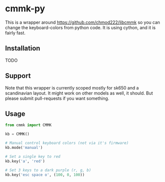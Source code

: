 # cmmk-py

This is a wrapper around https://github.com/chmod222/libcmmk so you can change the keyboard-colors from python code.
It is using cython, and it is fairly fast.

## Installation

TODO

## Support

Note that this wrapper is currently scoped mostly for sk650 and a scandinavian layout.
It might work on other models as well, it should. But please submit pull-requests if you want something.

## Usage

```py
from cmmk import CMMK

kb = CMMK()

# Manual control keyboard colors (not via it's firmware)
kb.mode('manual')

# Set a single key to red
kb.key('a', 'red')

# Set 3 keys to a dark purple (r, g, b)
kb.key('esc space o', (100, 0, 100))

```